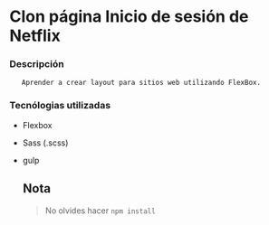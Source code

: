 # Clon página Inicio de sesión de Netflix 

### Descripción 
 ~~~
    Aprender a crear layout para sitios web utilizando FlexBox.
 ~~~

 ### Tecnólogias utilizadas
  - Flexbox
  - Sass (.scss)
  - gulp 
  
    ## Nota
    > No olvides hacer `npm install`